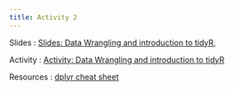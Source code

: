 ```yaml
---
title: Activity 2 
---
```


Slides
  : [Slides: Data Wrangling and introduction to tidyR](https://datafest-prep.github.io//slides/data_wrangling.html), 
  
Activity
  : [Activity: Data Wrangling and introduction to tidyR](https://datafest-prep.github.io/class_activities/ca_2.html)
  
Resources
  : [dplyr cheat sheet](https://raw.githubusercontent.com/rstudio/cheatsheets/master/data-transformation.pdf)
